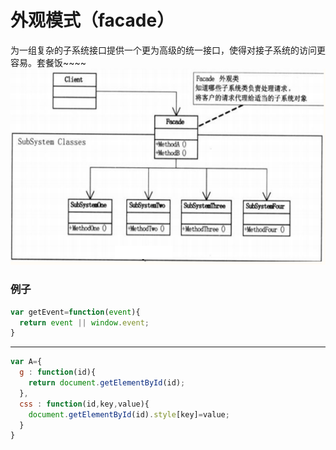 外观模式（facade）
===
为一组复杂的子系统接口提供一个更为高级的统一接口，使得对接子系统的访问更容易。套餐饭~~~~
![alt text](images/1.gif '')
### 例子
````js
var getEvent=function(event){
  return event || window.event;
}
````
***
````js
var A={
  g : function(id){
    return document.getElementById(id);
  },
  css : function(id,key,value){
    document.getElementById(id).style[key]=value;
  }
}
````
